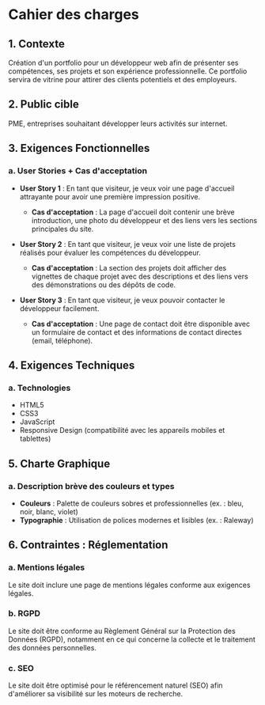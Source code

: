 # Cahier des charges

## 1. Contexte
Création d'un portfolio pour un développeur web afin de présenter ses compétences, ses projets et son expérience professionnelle. Ce portfolio servira de vitrine pour attirer des clients potentiels et des employeurs.

## 2. Public cible
PME, entreprises souhaitant développer leurs activités sur internet.

## 3. Exigences Fonctionnelles

### a. User Stories + Cas d'acceptation

- **User Story 1** : En tant que visiteur, je veux voir une page d'accueil attrayante pour avoir une première impression positive.
    - **Cas d'acceptation** : La page d'accueil doit contenir une brève introduction, une photo du développeur et des liens vers les sections principales du site.

- **User Story 2** : En tant que visiteur, je veux voir une liste de projets réalisés pour évaluer les compétences du développeur.
    - **Cas d'acceptation** : La section des projets doit afficher des vignettes de chaque projet avec des descriptions et des liens vers des démonstrations ou des dépôts de code.

- **User Story 3** : En tant que visiteur, je veux pouvoir contacter le développeur facilement.
    - **Cas d'acceptation** : Une page de contact doit être disponible avec un formulaire de contact et des informations de contact directes (email, téléphone).

## 4. Exigences Techniques

### a. Technologies
- HTML5
- CSS3
- JavaScript
- Responsive Design (compatibilité avec les appareils mobiles et tablettes)

## 5. Charte Graphique

### a. Description brève des couleurs et types
- **Couleurs** : Palette de couleurs sobres et professionnelles (ex. : bleu, noir, blanc, violet)
- **Typographie** : Utilisation de polices modernes et lisibles (ex. : Raleway)

## 6. Contraintes : Réglementation

### a. Mentions légales
Le site doit inclure une page de mentions légales conforme aux exigences légales.

### b. RGPD
Le site doit être conforme au Règlement Général sur la Protection des Données (RGPD), notamment en ce qui concerne la collecte et le traitement des données personnelles.

### c. SEO
Le site doit être optimisé pour le référencement naturel (SEO) afin d'améliorer sa visibilité sur les moteurs de recherche.